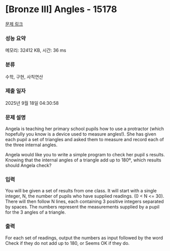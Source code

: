 # [Bronze III] Angles - 15178 

[문제 링크](https://www.acmicpc.net/problem/15178) 

### 성능 요약

메모리: 32412 KB, 시간: 36 ms

### 분류

수학, 구현, 사칙연산

### 제출 일자

2025년 9월 18일 04:30:58

### 문제 설명

<p>Angela is teaching her primary school pupils how to use a protractor (which hopefully you know is a device used to measure angles!). She has given each pupil a set of triangles and asked them to measure and record each of the three internal angles.</p>

<p>Angela would like you to write a simple program to check her pupil s results. Knowing that the internal angles of a triangle add up to 180º, which results should Angela check?</p>

### 입력 

 <p>You will be given a set of results from one class. It will start with a single integer, N, the number of pupils who have supplied readings. (0 < N <= 30). There will then follow N lines, each containing 3 positive integers separated by spaces. The numbers represent the measurements supplied by a pupil for the 3 angles of a triangle.</p>

### 출력 

 <p>For each set of readings, output the numbers as input followed by the word Check if they do not add up to 180, or Seems OK if they do.</p>

